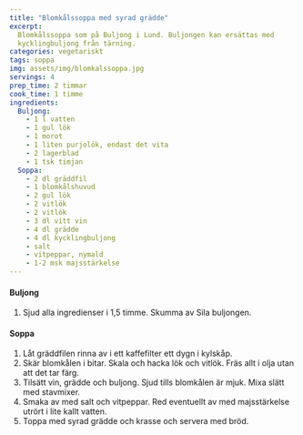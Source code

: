 ```yaml
---
title: "Blomkålssoppa med syrad grädde"
excerpt:
  Blomkålssoppa som på Buljong i Lund. Buljongen kan ersättas med
  kycklingbuljong från tärning.
categories: vegetariskt
tags: soppa
img: assets/img/blomkalssoppa.jpg
servings: 4
prep_time: 2 timmar
cook_time: 1 timme
ingredients:
  Buljong:
    - 1 l vatten
    - 1 gul lök
    - 1 morot
    - 1 liten purjolök, endast det vita
    - 2 lagerblad
    - 1 tsk timjan
  Soppa:
    - 2 dl gräddfil
    - 1 blomkålshuvud
    - 2 gul lök
    - 2 vitlök
    - 2 vitlök
    - 3 dl vitt vin
    - 4 dl grädde
    - 4 dl kycklingbuljong
    - salt
    - vitpeppar, nymald
    - 1-2 msk majsstärkelse
---
```


#### Buljong

1. Sjud alla ingredienser i 1,5 timme. Skumma av Sila buljongen.

#### Soppa

1. Låt gräddfilen rinna av i ett kaffefilter ett dygn i kylskåp.
2. Skär blomkålen i bitar. Skala och hacka lök och vitlök. Fräs allt i olja utan
   att det tar färg.
3. Tilsätt vin, grädde och buljong. Sjud tills blomkålen är mjuk. Mixa slätt med
   stavmixer.
4. Smaka av med salt och vitpeppar. Red eventuellt av med majsstärkelse utrört i
   lite kallt vatten.
5. Toppa med syrad grädde och krasse och servera med bröd.
